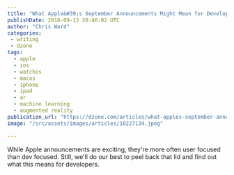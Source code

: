 ```yaml
---
title: "What Apple&#39;s September Announcements Might Mean for Developers"
publishDate: 2018-09-13 20:46:02 UTC
author: "Chris Ward"
categories:
 - writing
 - dzone
tags:
  - apple
  - ios
  - watchos
  - macos
  - iphone
  - ipad
  - ar
  - machine learning
  - augmented reality
publication_url: "https://dzone.com/articles/what-apples-september-announcements-might-mean-for"
image: "/src/assets/images/articles/10227134.jpeg"

---
```

While Apple announcements are exciting, they're more often user focused than dev focused. Still, we'll do our best to peel back that lid and find out what this means for developers.

